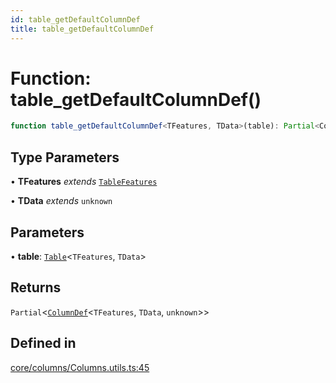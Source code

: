 ```yaml
---
id: table_getDefaultColumnDef
title: table_getDefaultColumnDef
---
```


# Function: table\_getDefaultColumnDef()

```ts
function table_getDefaultColumnDef<TFeatures, TData>(table): Partial<ColumnDef<TFeatures, TData, unknown>>
```

## Type Parameters

• **TFeatures** *extends* [`TableFeatures`](../interfaces/tablefeatures.md)

• **TData** *extends* `unknown`

## Parameters

• **table**: [`Table`](../type-aliases/table.md)\<`TFeatures`, `TData`\>

## Returns

`Partial`\<[`ColumnDef`](../type-aliases/columndef.md)\<`TFeatures`, `TData`, `unknown`\>\>

## Defined in

[core/columns/Columns.utils.ts:45](https://github.com/TanStack/table/blob/b1e6b79157b0debc7222660572b06c8b857f4605/packages/table-core/src/core/columns/Columns.utils.ts#L45)

